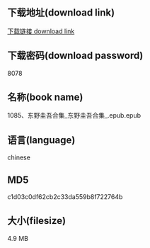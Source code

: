 ## 下载地址(download link)
[下载链接 download link](https://voluble-croquembouche-d321dc.netlify.app/?s=1085%E3%80%81%E4%B8%9C%E9%87%8E%E5%9C%AD%E5%90%BE%E5%90%88%E9%9B%86_%E4%B8%9C%E9%87%8E%E5%9C%AD%E5%90%BE%E5%90%88%E9%9B%86_.epub)

## 下载密码(download password)
8078

## 名称(book name)
1085、东野圭吾合集_东野圭吾合集_.epub.epub

## 语言(language)
chinese

## MD5
c1d03c0df62cb2c33da559b8f722764b

## 大小(filesize)
4.9 MB
